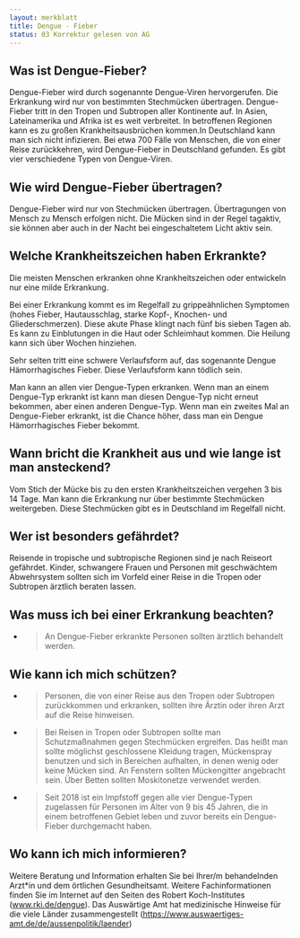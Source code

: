 ```yaml
---
layout: merkblatt
title: Dengue - Fieber
status: 03 Korrektur gelesen von AG
---
```


 
## Was ist Dengue-Fieber?

Dengue-Fieber wird durch sogenannte Dengue-Viren hervorgerufen. Die
Erkrankung wird nur von bestimmten Stechmücken übertragen. Dengue-Fieber
tritt in den Tropen und Subtropen aller Kontinente auf. In Asien,
Lateinamerika und Afrika ist es weit verbreitet. In betroffenen Regionen
kann es zu großen Krankheitsausbrüchen kommen.In Deutschland kann man
sich nicht infizieren. Bei etwa 700 Fälle von Menschen, die von einer
Reise zurückkehren, wird Dengue-Fieber in Deutschland gefunden. Es gibt
vier verschiedene Typen von Dengue-Viren.

## Wie wird Dengue-Fieber übertragen?

Dengue-Fieber wird nur von Stechmücken übertragen. Übertragungen von
Mensch zu Mensch erfolgen nicht. Die Mücken sind in der Regel tagaktiv,
sie können aber auch in der Nacht bei eingeschaltetem Licht aktiv sein.

## Welche Krankheitszeichen haben Erkrankte?

Die meisten Menschen erkranken ohne Krankheitszeichen oder entwickeln
nur eine milde Erkrankung.

Bei einer Erkrankung kommt es im Regelfall zu grippeähnlichen Symptomen
(hohes Fieber, Hautausschlag, starke Kopf-, Knochen- und
Gliederschmerzen). Diese akute Phase klingt nach fünf bis sieben Tagen
ab. Es kann zu Einblutungen in die Haut oder Schleimhaut kommen. Die
Heilung kann sich über Wochen hinziehen.

Sehr selten tritt eine schwere Verlaufsform auf, das sogenannte Dengue
Hämorrhagisches Fieber. Diese Verlaufsform kann tödlich sein.

Man kann an allen vier Dengue-Typen erkranken. Wenn man an einem
Dengue-Typ erkrankt ist kann man diesen Dengue-Typ nicht erneut
bekommen, aber einen anderen Dengue-Typ. Wenn man ein zweites Mal an
Dengue-Fieber erkrankt, ist die Chance höher, dass man ein Dengue
Hämorrhagisches Fieber bekommt.

## Wann bricht die Krankheit aus und wie lange ist man ansteckend?

Vom Stich der Mücke bis zu den ersten Krankheitszeichen vergehen 3 bis
14 Tage. Man kann die Erkrankung nur über bestimmte Stechmücken
weitergeben. Diese Stechmücken gibt es in Deutschland im Regelfall
nicht.

## Wer ist besonders gefährdet?

Reisende in tropische und subtropische Regionen sind je nach Reiseort
gefährdet. Kinder, schwangere Frauen und Personen mit geschwächtem
Abwehrsystem sollten sich im Vorfeld einer Reise in die Tropen oder
Subtropen ärztlich beraten lassen.

## Was muss ich bei einer Erkrankung beachten?

  - > An Dengue-Fieber erkrankte Personen sollten ärztlich behandelt
    > werden.

## Wie kann ich mich schützen?

  - > Personen, die von einer Reise aus den Tropen oder Subtropen
    > zurückkommen und erkranken, sollten ihre Ärztin oder ihren Arzt
    > auf die Reise hinweisen.

  - > Bei Reisen in Tropen oder Subtropen sollte man Schutzmaßnahmen
    > gegen Stechmücken ergreifen. Das heißt man sollte möglichst
    > geschlossene Kleidung tragen, Mückenspray benutzen und sich in
    > Bereichen aufhalten, in denen wenig oder keine Mücken sind. An
    > Fenstern sollten Mückengitter angebracht sein. Über Betten sollten
    > Moskitonetze verwendet werden.

  - > Seit 2018 ist ein Impfstoff gegen alle vier Dengue-Typen
    > zugelassen für Personen im Alter von 9 bis 45 Jahren, die in einem
    > betroffenen Gebiet leben und zuvor bereits ein Dengue-Fieber
    > durchgemacht haben.

## Wo kann ich mich informieren?

Weitere Beratung und Information erhalten Sie bei Ihrer/m behandelnden
Arzt\*in und dem örtlichen Gesundheitsamt. Weitere Fachinformationen
finden Sie im Internet auf den Seiten des Robert Koch-Institutes
(www.rki.de/dengue). Das Auswärtige Amt hat medizinische Hinweise für
die viele Länder zusammengestellt
([<span class="underline">https://www.auswaertiges-amt.de/de/aussenpolitik/laender</span>](https://www.auswaertiges-amt.de/de/aussenpolitik/laender))
